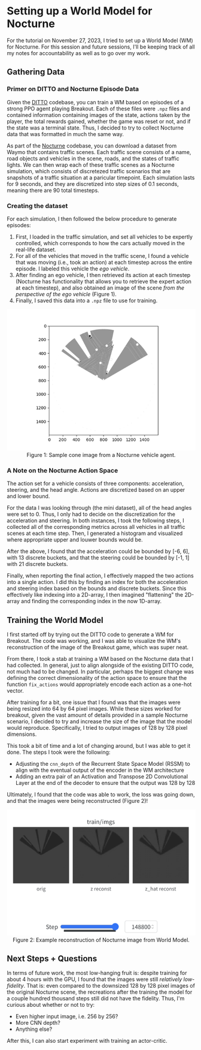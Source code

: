 # Setting up a World Model for Nocturne

For the tutorial on November 27, 2023, I tried to set up a World Model (WM) for Nocturne. For this session and future sessions, I'll be keeping track of all my notes for accountability as well as to go over my work.

## Gathering Data

### Primer on DITTO and Nocturne Episode Data

Given the [DITTO](https://github.com/brantondemoss/DITTO) codebase, you can train a WM based on episodes of a strong PPO agent playing Breakout.
Each of these files were `.npz` files and contained information containing images of the state, actions taken by the player, the total rewards gained, whether the game was reset or not, and if the state was a terminal state. Thus, I decided to try to collect Nocturne data that was formatted in much the same way.

As part of the [Nocturne](https://github.com/facebookresearch/nocturne) codebase, you can download a dataset from Waymo that contains traffic scenes. Each traffic scene consists of a name, road objects and vehicles in the scene, roads, and the states of traffic lights. We can then wrap each of these traffic scenes as a Nocturne simulation, which consists of discretezed traffic scenarios that are snapshots of a traffic situation at a paricular timepoint. Each simulation lasts for 9 seconds, and they are discretized into step sizes of 0.1 seconds, meaning there are 90 total timesteps.

### Creating the dataset

For each simulation, I then followed the below procedure to generate episodes:
1. First, I loaded in the traffic simulation, and set all vehicles to be expertly controlled, which corresponds to how the cars actually moved in the real-life dataset.
2. For all of the vehicles that moved in the traffic scene, I found a vehicle that was moving (i.e., took an action) at each timestep across the entire episode. I labeled this vehicle the *ego vehicle*.
3. After finding an ego vehicle, I then retrieved its action at each timestep (Nocturne has functionality that allows you to retrieve the expert action at each timestep), and also obtained an image of the scene *from the perspective of the ego vehicle* (Figure 1).
4. Finally, I saved this data into a `.npz` file to use for training.

<p align="center">
  <img src="imgs/sample_cone_image.png" />
  <br />
  Figure 1: Sample cone image from a Nocturne vehicle agent.
</p>

### A Note on the Nocturne Action Space

The action set for a vehicle consists of three components: acceleration, steering, and the head angle. Actions are discretized based on an upper and lower bound.

For the data I was looking through (the mini dataset), all of the head angles were set to 0. Thus, I only had to decide on the discretization for the acceleration and steering. In both instances, I took the following steps, I collected all of the corresponding metrics across all vehicles in all traffic scenes at each time step. Then, I generated a histogram and visualized where appropriate upper and louwer bounds would be.

After the above, I found that the acceleration could be bounded by [-6, 6], with 13 discrete buckets, and that the steering could be bounded by [-1, 1] with 21 discrete buckets.

Finally, when reporting the final action, I effectively mapped the two actions into a single action. I did this by finding an index for both the acceleration and steering index based on the bounds and discrete buckets. Since this effectively like indexing into a 2D-array, I then imagined "flattening" the 2D-array and finding the corresponding index in the now 1D-array.

## Training the World Model

I first started off by trying out the DITTO code to generate a WM for Breakout. The code was working, and I was able to visualize the WM's reconstruction of the image of the Breakout game, which was super neat.

From there, I took a stab at training a WM based on the Nocturne data that I had collected. In general, just to align alongside of the existing DITTO code, not much had to be changed. In particular, perhaps the biggest change was defining the correct dimensionality of the action space to ensure that the function `fix_actions` would appropriately encode each action as a one-hot vector.

After training for a bit, one issue that I found was that the images were being resized into 64 by 64 pixel images. While these sizes worked for breakout, given the vast amount of details provided in a sample Nocturne scenario, I decided to try and increase the size of the image that the model would reproduce. Specifically, I tried to output images of 128 by 128 pixel dimensions.

This took a bit of time and a lot of changing around, but I was able to get it done. The steps I took were the following:
- Adjusting the `cnn_depth` of the Recurrent State Space Model (RSSM) to align with the eventual output of the encoder in the WM architecture
- Adding an extra pair of an Activation and Transpose 2D Convolutional Layer at the end of the decoder to ensure that the output was 128 by 128

Ultimately, I found that the code was able to work, the loss was going down, and that the images were being reconstructed (Figure 2)!

<p align="center">
  <img src="imgs/nocturne_wm.png" />
  <br />
  Figure 2: Example reconstruction of Nocturne image from World Model.
</p>

## Next Steps + Questions

In terms of future work, the most low-hanging fruit is: despite training for about 4 hours with the GPU, I found that the images were still *relatively low-fidelity*. That is: even compared to the downsized 128 by 128 pixel images of the original Nocturne scene, the recreations after the training the model for a couple hundred thousand steps still did not have the fidelity. Thus, I'm curious about whether or not to try:
- Even higher input image, i.e. 256 by 256?
- More CNN depth?
- Anything else?

After this, I can also start experiment with training an actor-critic.
